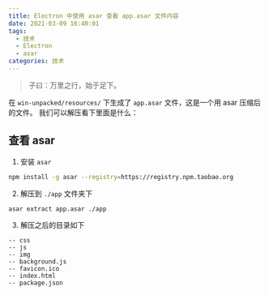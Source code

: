 ```yaml
---
title: Electron 中使用 asar 查看 app.asar 文件内容
date: 2021-03-09 16:40:01
tags:
  - 技术
  - Electron
  - asar
categories: 技术
---
```


> 子曰：万里之行，始于足下。

在 `win-unpacked/resources/` 下生成了 `app.asar` 文件，这是一个用 asar 压缩后的文件。 我们可以解压看下里面是什么：

## 查看 asar
1. 安装 `asar`
```bash
npm install -g asar --registry=https://registry.npm.taobao.org
```

2. 解压到 `./app` 文件夹下
```bash
asar extract app.asar ./app
```

3. 解压之后的目录如下
```
-- css
-- js
-- img
-- background.js
-- favicon.ico
-- index.html
-- package.json
```